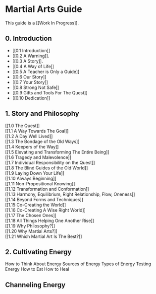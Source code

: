 # Martial Arts Guide
This guide is a [[Work In Progress]]. 

## 0. Introduction
- [[0.1 Introduction]]
- [[0.2 A Warning]]. 
- [[0.3 A Story]]. 
- [[0.4 A Way of Life]]  
- [[0.5 A Teacher is Only a Guide]]  
- [[0.6 Our Story]]  
- [[0.7 Your Story]]  
- [[0.8 Strong Not Safe]]  
- [[0.9 Gifts and Tools For The Quest]]  
- [[0.10 Dedication]]  

## 1. Story and Philosophy
[[1.0 The Quest]]  
[[1.1 A Way Towards The Goal]]  
[[1.2 A Day Well Lived]]  
[[1.3 The Bondage of the Old Ways]]  
[[1.4 Keepers of the Way]]  
[[1.5 Elevating and Transforming The Entire Being]]  
[[1.6 Tragedy and Malevolence]]  
[[1.7 Individual Responsibility on the Quest]]  
[[1.8 The Blind Guides of the Old World]]  
[[1.9 Laying Down Your Life]]  
[[1.10 Always Beginning]]  
[[1.11 Non-Propositional Knowing]]  
[[1.12 Transformation and Conformation]]  
[[1.13 Harmony, Equilibrium, Right Relationship, Flow, Oneness]]  
[[1.14 Beyond Forms and Techniques]]  
[[1.15 Co-Creating the World]]  
[[1.16 Co-Creating A Wise Right World]]  
[[1.17 The Chosen Ones]]  
[[1.18 All Things Helping One Another Rise]]  
[[1.19 Why Philosophy?]]  
[[1.20 Why Martial Arts?]]  
[[1.21 Which Martial Art Is The Best?]]  

## 2. Cultivating Energy
How to Think About Energy
Sources of Energy
Types of Energy
Testing Energy
How to Eat
How to Heal


## Channeling Energy

